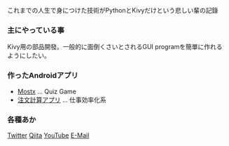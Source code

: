これまでの人生で身につけた技術がPythonとKivyだけという悲しい輩の記錄

### 主にやっている事

Kivy用の部品開發。一般的に面倒くさいとされるGUI programを簡單に作れるようにしたい。

### 作ったAndroidアプリ

- [Mostx](https://play.google.com/store/apps/details?id=jp.gottadiveintopython.mostx) ... Quiz Game
- [注文計算アプリ](https://play.google.com/store/apps/details?id=jp.gottadiveintopython.chumon_kesan) ... 仕事効率化系

### 各種あか

[Twitter](https://twitter.com/dive_into_py)
[Qiita](https://qiita.com/gotta_dive_into_python)
[YouTube](https://www.youtube.com/channel/UCcu_WzusAoPX2cyi8K2N-0g)
[E-Mail](flow4re2c@gmail.com)
